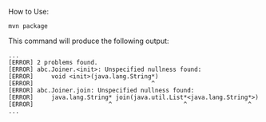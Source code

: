 How to Use:

```
mvn package
```

This command will produce the following output:

```
...
[ERROR] 2 problems found.
[ERROR] abc.Joiner.<init>: Unspecified nullness found:
[ERROR]     void <init>(java.lang.String*)
[ERROR]                                 ^ 
[ERROR] abc.Joiner.join: Unspecified nullness found:
[ERROR]     java.lang.String* join(java.util.List*<java.lang.String*>)
[ERROR]                     ^                    ^                 ^  
...
```
